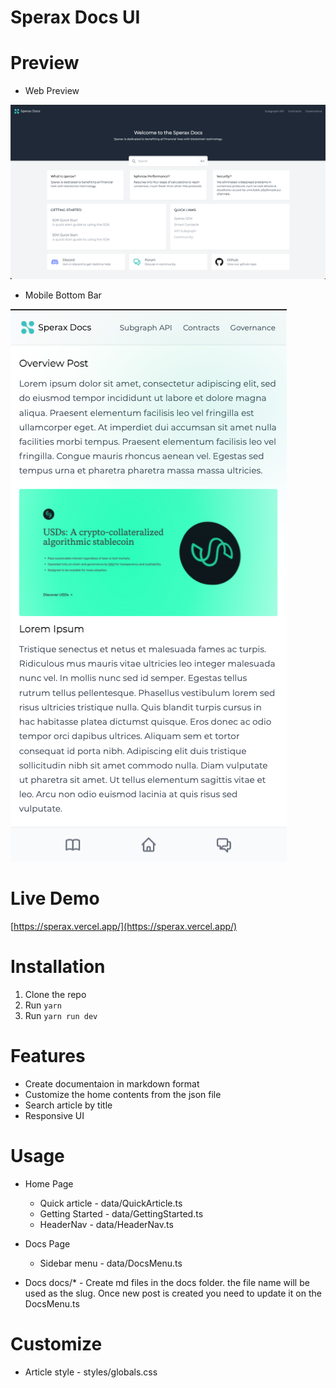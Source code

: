 # Sperax Docs UI

# Preview

-   Web Preview

[![web preview](https://raw.githubusercontent.com/PJijin/sperax_docs/main/preview.png 'web preview')]()

-   Mobile Bottom Bar

[![Mobile preview](https://raw.githubusercontent.com/PJijin/sperax_docs/main/preview_mobile.png 'Mobile preview')]()

# Live Demo

[https://sperax.vercel.app/](https://sperax.vercel.app/)

# Installation

1. Clone the repo
2. Run `yarn`
3. Run `yarn run dev`

# Features

-   Create documentaion in markdown format
-   Customize the home contents from the json file
-   Search article by title
-   Responsive UI

# Usage

-   Home Page

    -   Quick article - data/QuickArticle.ts
    -   Getting Started - data/GettingStarted.ts
    -   HeaderNav - data/HeaderNav.ts

-   Docs Page

    -   Sidebar menu - data/DocsMenu.ts

-   Docs
    docs/\* - Create md files in the docs folder. the file name will be used as the slug.
    Once new post is created you need to update it on the DocsMenu.ts

# Customize

-   Article style - styles/globals.css
